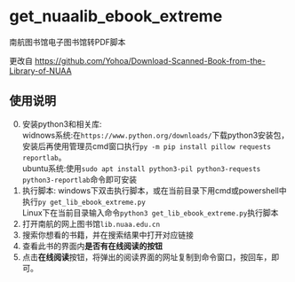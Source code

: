 # get_nuaalib_ebook_extreme
南航图书馆电子图书馆转PDF脚本

更改自 https://github.com/Yohoa/Download-Scanned-Book-from-the-Library-of-NUAA

## 使用说明

0.  安装python3和相关库:  
    widnows系统:在`https://www.python.org/downloads/`下载python3安装包，安装后再使用管理员cmd窗口执行`py -m pip install pillow requests reportlab`。  
    ubuntu系统:使用`sudo apt install python3-pil python3-requests python3-reportlab`命令即可安装  
1.  执行脚本: windows下双击执行脚本，或在当前目录下用cmd或powershell中执行`py get_lib_ebook_extreme.py`  
    Linux下在当前目录输入命令`python3 get_lib_ebook_extreme.py`执行脚本  
2.  打开南航的网上图书馆`lib.nuaa.edu.cn`  
3.  搜索你想看的书籍，并在搜索结果中打开对应链接  
4.  查看此书的界面内**是否有在线阅读的按钮**  
5.  点击**在线阅读**按钮，将弹出的阅读界面的网址复制到命令窗口，按回车，即可。  
